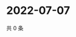# 2022-07-07

共 0 条

<!-- BEGIN WEIBO -->
<!-- 最后更新时间 Thu Jul 07 2022 13:24:03 GMT+0800 (China Standard Time) -->

<!-- END WEIBO -->
